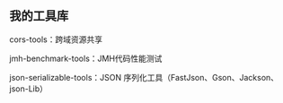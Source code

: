 ## 我的工具库

cors-tools：跨域资源共享

jmh-benchmark-tools：JMH代码性能测试

json-serializable-tools：JSON 序列化工具（FastJson、Gson、Jackson、json-Lib）

